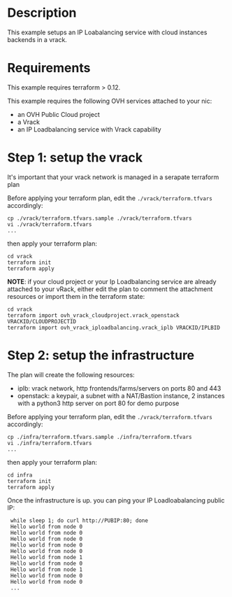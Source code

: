 # Description
 
This example setups an IP Loabalancing service with cloud instances backends
in a vrack.

# Requirements

This example requires terraform > 0.12.

This example requires the following OVH services attached to your nic:

- an OVH Public Cloud project
- a Vrack 
- an IP Loadbalancing service with Vrack capability

# Step 1: setup the vrack 

It's important that your vrack network is managed in a serapate terraform plan

Before applying your terraform plan, edit the `./vrack/terraform.tfvars` accordingly:

```
cp ./vrack/terraform.tfvars.sample ./vrack/terraform.tfvars
vi ./vrack/terraform.tfvars
...
```

then apply your terraform plan:

```
cd vrack
terraform init
terraform apply
```

__NOTE__: if your cloud project or your Ip Loadbalancing service are already 
attached to your vRack, either edit the plan to comment the attachment resources
or import them in the terraform state:

```
cd vrack
terraform import ovh_vrack_cloudproject.vrack_openstack VRACKID/CLOUDPROJECTID
terraform import ovh_vrack_iploadbalancing.vrack_iplb VRACKID/IPLBID
```

# Step 2: setup the infrastructure

The plan will create the following resources:

- iplb: vrack network, http frontends/farms/servers on ports 80 and 443
- openstack: a keypair, a subnet with a NAT/Bastion instance, 2 instances with a 
python3 http server on port 80 for demo purpose


Before applying your terraform plan, edit the `./vrack/terraform.tfvars` accordingly:

```
cp ./infra/terraform.tfvars.sample ./infra/terraform.tfvars
vi ./infra/terraform.tfvars
...
```
then apply your terraform plan:

```
cd infra
terraform init
terraform apply
```

Once the infrastructure is up. you can ping your IP Loadloabalancing public IP:

```
 while sleep 1; do curl http://PUBIP:80; done
 Hello world from node 0
 Hello world from node 0
 Hello world from node 0
 Hello world from node 0
 Hello world from node 0
 Hello world from node 1
 Hello world from node 0
 Hello world from node 1
 Hello world from node 0
 Hello world from node 0
 ...
```
